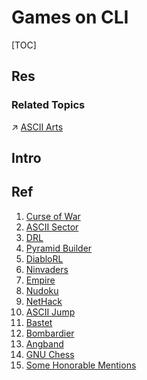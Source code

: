 # Games on CLI

[TOC]



## Res
### Related Topics
↗ [ASCII Arts](../../🥷🏼%20Operating%20Systems%20(Engineering%20Part)/🪪%20Open%20Source%20(Free%20Software)%20Spirits%20&%20Software%20License/📌%20Awesome%20Open%20Source%20CLI%20Software/ASCII%20Arts.md)



## Intro


## Ref
[Top 10 Command Line Games For Linux]: https://itsfoss.com/best-command-line-games-linux/

[12 Amazing Terminal Based Games for Linux Enthusiasts]: https://www.tecmint.com/best-linux-terminal-console-games/

[👍 Best ASCII Games for Linux That are Insanely Good]: https://itsfoss.com/best-ascii-games/
1. [Curse of War](https://itsfoss.com/best-ascii-games/#1-curse-of-war)
2. [ASCII Sector](https://itsfoss.com/best-ascii-games/#2-ascii-sector)
3. [DRL](https://itsfoss.com/best-ascii-games/#3-drl)
4. [Pyramid Builder](https://itsfoss.com/best-ascii-games/#4-pyramid-builder)
5. [DiabloRL](https://itsfoss.com/best-ascii-games/#5-diablorl)
6. [Ninvaders](https://itsfoss.com/best-ascii-games/#6-ninvaders)
7. [Empire](https://itsfoss.com/best-ascii-games/#7-empire)
8. [Nudoku](https://itsfoss.com/best-ascii-games/#8-nudoku)
9. [NetHack](https://itsfoss.com/best-ascii-games/#9-nethack)
10. [ASCII Jump](https://itsfoss.com/best-ascii-games/#10-ascii-jump)
11. [Bastet](https://itsfoss.com/best-ascii-games/#11-bastet)
12. [Bombardier](https://itsfoss.com/best-ascii-games/#12-bombardier)
13. [Angband](https://itsfoss.com/best-ascii-games/#13-angband)
14. [GNU Chess](https://itsfoss.com/best-ascii-games/#14-gnu-chess)
15. [Some Honorable Mentions](https://itsfoss.com/best-ascii-games/#some-honorable-mentions)
